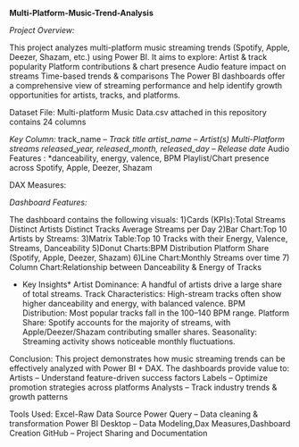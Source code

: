 
 **Multi-Platform-Music-Trend-Analysis**
 
*Project Overview:*

This project analyzes multi-platform music streaming trends (Spotify, Apple, Deezer, Shazam, etc.) using Power BI.
It aims to explore:
Artist & track popularity
Platform contributions & chart presence
Audio feature impact on streams
Time-based trends & comparisons
The Power BI dashboards offer a comprehensive view of streaming performance and help identify growth opportunities for artists, tracks, and platforms.

Dataset
File: Multi-platform Music Data.csv attached in this repository contains 24 columns

*Key Column:*
track_name – *Track title
artist_name – *Artist(s)
Multi-Platform streams* 
released_year, released_month, released_day – Release date*
Audio Features : *danceability, energy, valence, BPM
Playlist/Chart presence across Spotify, Apple, Deezer, Shazam

DAX Measures:

*Dashboard Features:*

The dashboard contains the following visuals:
1}Cards (KPIs):Total Streams
             Distinct Artists
             Distinct Tracks
            Average Streams per Day
2)Bar Chart:Top 10 Artists by Streams:
3)Matrix Table:Top 10 Tracks with their Energy, Valence, Streams, Danceability
5)Donut Charts:BPM Distribution
               Platform Share (Spotify, Apple, Deezer, Shazam)
6)Line Chart:Monthly Streams over time
7) Column Chart:Relationship between Danceability & Energy of Tracks

* Key Insights*
Artist Dominance: A handful of artists drive a large share of total streams.
Track Characteristics: High-stream tracks often show higher danceability and energy, with balanced valence.
BPM Distribution: Most popular tracks fall in the 100–140 BPM range.
Platform Share: Spotify accounts for the majority of streams, with Apple/Deezer/Shazam contributing smaller shares.
Seasonality: Streaming activity shows noticeable monthly fluctuations.

Conclusion:
This project demonstrates how music streaming trends can be effectively analyzed with Power BI + DAX.
The dashboards provide value to:
Artists – Understand feature-driven success factors
Labels – Optimize promotion strategies across platforms
Analysts – Track industry trends & growth patterns

Tools Used:
Excel-Raw Data Source
Power Query – Data cleaning & transformation
Power BI Desktop – Data Modeling,Dax Measures,Dashboard Creation
GitHub – Project Sharing and Documentation
